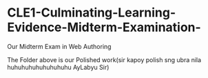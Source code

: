 # CLE1-Culminating-Learning-Evidence-Midterm-Examination-
Our Midterm Exam in Web Authoring 


The Folder above is our Polished work(sir kapoy polish sng ubra nila huhuhuhuhuhuhuhuhu AyLabyu Sir)
